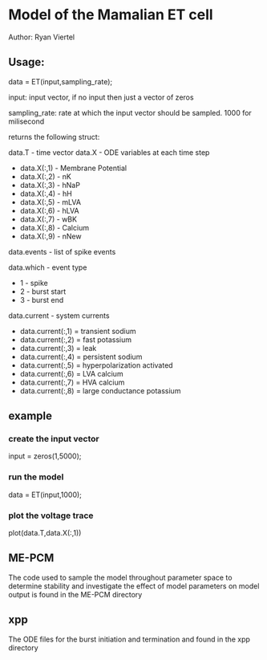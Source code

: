 # Model of the Mamalian ET cell

Author: Ryan Viertel

## Usage:

data = ET(input,sampling_rate);

input: input vector, if no input then just a vector of zeros

sampling_rate: rate at which the input vector should be sampled. 1000 for milisecond

returns the following struct:

data.T - time vector
data.X - ODE variables at each time step
* data.X(:,1) - Membrane Potential
* data.X(:,2) - nK
* data.X(:,3) - hNaP
* data.X(:,4) - hH
* data.X(:,5) - mLVA
* data.X(:,6) - hLVA
* data.X(:,7) - wBK
* data.X(:,8) - Calcium
* data.X(:,9) - nNew

data.events - list of spike events

data.which - event type
* 1 - spike
* 2 - burst start
* 3 - burst end

data.current - system currents
* data.current(:,1) = transient sodium
* data.current(:,2) = fast potassium
* data.current(:,3) = leak
* data.current(:,4) = persistent sodium
* data.current(:,5) = hyperpolarization activated
* data.current(:,6) = LVA calcium
* data.current(:,7) = HVA calcium
* data.current(:,8) = large conductance potassium

## example

### create the input vector
input = zeros(1,5000);
### run the model
data = ET(input,1000);
### plot the voltage trace
plot(data.T,data.X(:,1))

## ME-PCM
The code used to sample the model throughout parameter space to determine stability and investigate the effect of model parameters on model output is found in the ME-PCM directory

## xpp
The ODE files for the burst initiation and termination and found in the xpp directory
